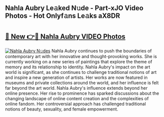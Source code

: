 ## Nahla Aubry Le𝚊ked N𝚞de - Part-xJO Video Photos - Hot Onlyf𝚊ns Le𝚊ks aX8DR

# <h2><a href="http://ac11328.deff.icu/?id=Nahla+Aubry">🔗 New 👉🔴 Nahla Aubry VIDEO Photos</a></h2>

[![Nahla Aubry N𝚞des](https://i.imgur.com/rIISA9y.gif)](http://ac11328.deff.icu/?id=Nahla+Aubry)
Nahla Aubry continues to push the boundaries of contemporary art with her innovative and thought-provoking works. She is currently working on a new series of paintings that explore the theme of memory and its relationship to identity. Nahla Aubry's impact on the art world is significant, as she continues to challenge traditional notions of art and inspire a new generation of artists. Her works are now featured in museums and private collections around the world, and her influence is felt far beyond the art world. Nahla Aubry's influence extends beyond her online presence. Her rise to prominence has sparked discussions about the changing landscape of online content creation and the complexities of online fandom. Her controversial approach has challenged traditional notions of beauty, sexuality, and female empowerment.
